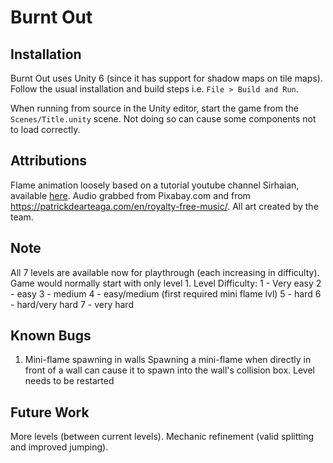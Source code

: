 # Burnt Out

## Installation

Burnt Out uses Unity 6 (since it has support for shadow maps on tile maps). Follow the usual installation and build steps i.e. `File > Build and Run`.

When running from source in the Unity editor, start the game from the `Scenes/Title.unity` scene. Not doing so can cause some components not to load correctly.

## Attributions

Flame animation loosely based on a tutorial youtube channel Sirhaian, available [here](https://youtu.be/5Mw6NpSEb2o?si=9mpBVNYDVZqXsiVf).
Audio grabbed from Pixabay.com and from https://patrickdearteaga.com/en/royalty-free-music/.
All art created by the team.

## Note
All 7 levels are available now for playthrough (each increasing in difficulty). Game would normally start with only level 1.
Level Difficulty:
1 - Very easy
2 - easy
3 - medium 
4 - easy/medium  (first required mini flame lvl)
5 - hard
6 - hard/very hard
7 - very hard

## Known Bugs

1. Mini-flame spawning in walls
Spawning a mini-flame when directly in front of a wall can cause it to spawn into the wall's collision box. Level needs to be restarted

## Future Work
More levels (between current levels).
Mechanic refinement (valid splitting and improved jumping).
